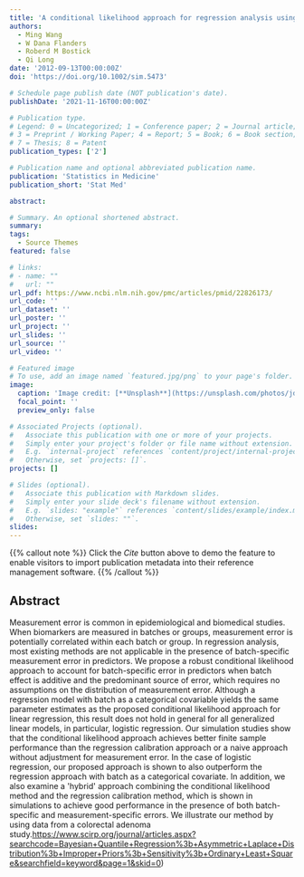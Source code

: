 ```yaml
---
title: 'A conditional likelihood approach for regression analysis using biomarkers measured with batch-specific error'
authors:
  - Ming Wang
  - W Dana Flanders
  - Roberd M Bostick
  - Qi Long
date: '2012-09-13T00:00:00Z'
doi: 'https://doi.org/10.1002/sim.5473'

# Schedule page publish date (NOT publication's date).
publishDate: '2021-11-16T00:00:00Z'

# Publication type.
# Legend: 0 = Uncategorized; 1 = Conference paper; 2 = Journal article;
# 3 = Preprint / Working Paper; 4 = Report; 5 = Book; 6 = Book section;
# 7 = Thesis; 8 = Patent
publication_types: ['2']

# Publication name and optional abbreviated publication name.
publication: 'Statistics in Medicine'
publication_short: 'Stat Med'

abstract: 

# Summary. An optional shortened abstract.
summary: 
tags:
  - Source Themes
featured: false

# links:
# - name: ""
#   url: ""
url_pdf: https://www.ncbi.nlm.nih.gov/pmc/articles/pmid/22826173/
url_code: ''
url_dataset: ''
url_poster: ''
url_project: ''
url_slides: ''
url_source: ''
url_video: ''

# Featured image
# To use, add an image named `featured.jpg/png` to your page's folder.
image:
  caption: 'Image credit: [**Unsplash**](https://unsplash.com/photos/jdD8gXaTZsc)'
  focal_point: ''
  preview_only: false

# Associated Projects (optional).
#   Associate this publication with one or more of your projects.
#   Simply enter your project's folder or file name without extension.
#   E.g. `internal-project` references `content/project/internal-project/index.md`.
#   Otherwise, set `projects: []`.
projects: []

# Slides (optional).
#   Associate this publication with Markdown slides.
#   Simply enter your slide deck's filename without extension.
#   E.g. `slides: "example"` references `content/slides/example/index.md`.
#   Otherwise, set `slides: ""`.
slides:
---
```


{{% callout note %}}
Click the _Cite_ button above to demo the feature to enable visitors to import publication metadata into their reference management software.
{{% /callout %}}

## Abstract

Measurement error is common in epidemiological and biomedical studies. When biomarkers are measured in batches or groups, measurement error is potentially correlated within each batch or group. In regression analysis, most existing methods are not applicable in the presence of batch-specific measurement error in predictors. We propose a robust conditional likelihood approach to account for batch-specific error in predictors when batch effect is additive and the predominant source of error, which requires no assumptions on the distribution of measurement error. Although a regression model with batch as a categorical covariable yields the same parameter estimates as the proposed conditional likelihood approach for linear regression, this result does not hold in general for all generalized linear models, in particular, logistic regression. Our simulation studies show that the conditional likelihood approach achieves better finite sample performance than the regression calibration approach or a naive approach without adjustment for measurement error. In the case of logistic regression, our proposed approach is shown to also outperform the regression approach with batch as a categorical covariate. In addition, we also examine a 'hybrid' approach combining the conditional likelihood method and the regression calibration method, which is shown in simulations to achieve good performance in the presence of both batch-specific and measurement-specific errors. We illustrate our method by using data from a colorectal adenoma study.https://www.scirp.org/journal/articles.aspx?searchcode=Bayesian+Quantile+Regression%3b+Asymmetric+Laplace+Distribution%3b+Improper+Priors%3b+Sensitivity%3b+Ordinary+Least+Square&searchfield=keyword&page=1&skid=0)
